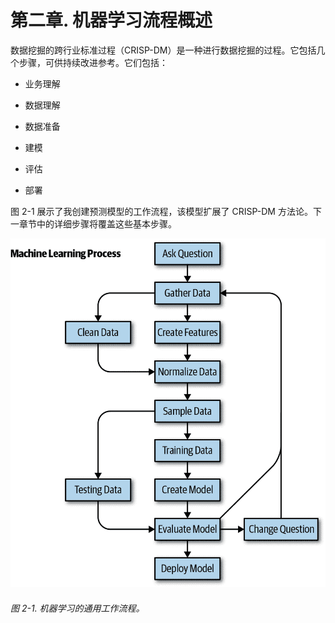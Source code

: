 # 第二章\. 机器学习流程概述

数据挖掘的跨行业标准过程（CRISP-DM）是一种进行数据挖掘的过程。它包括几个步骤，可供持续改进参考。它们包括：

+   业务理解

+   数据理解

+   数据准备

+   建模

+   评估

+   部署

图 2-1 展示了我创建预测模型的工作流程，该模型扩展了 CRISP-DM 方法论。下一章节中的详细步骤将覆盖这些基本步骤。

![机器学习的通用工作流程。](img/mlpr_0201.png)

###### 图 2-1\. 机器学习的通用工作流程。
